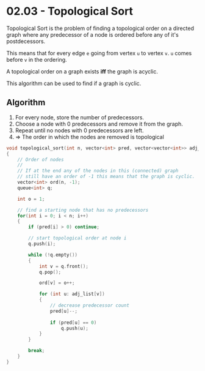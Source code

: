 # 02.03 - Topological Sort
Topological Sort is the problem of finding a topological order on a directed graph where any predecessor of a node is ordered before any of it's postdecessors.

This means that for every edge `e` going from vertex `u` to vertex `v`. `u` comes before `v` in the ordering.

A topological order on a graph exists **iff** the graph is acyclic.

This algorithm can be used to find if a graph is cyclic.

## Algorithm
1. For every node, store the number of predecessors.
2. Choose a node with 0 predecessors and remove it from the graph.
3. Repeat until no nodes with 0 predecessors are left.
4. => The order in which the nodes are removed is topological

```c++
void topological_sort(int n, vector<int> pred, vector<vector<int>> adj_list)
{
    // Order of nodes
    //
    // If at the end any of the nodes in this (connected) graph
    // still have an order of -1 this means that the graph is cyclic.
    vector<int> ord(n, -1);
    queue<int> q;

    int o = 1;

    // find a starting node that has no predecessors
    for(int i = 0; i < n; i++)
    {
        if (pred[i] > 0) continue;

        // start topological order at node i
        q.push(i);

        while (!q.empty()) 
        {
            int v = q.front();
            q.pop();

            ord[v] = o++;

            for (int u: adj_list[v])
            {
                // decrease predecessor count
                pred[u]--;
                
                if (pred[u] == 0)
                    q.push(u);
            }
        }

        break;
    }
}
```